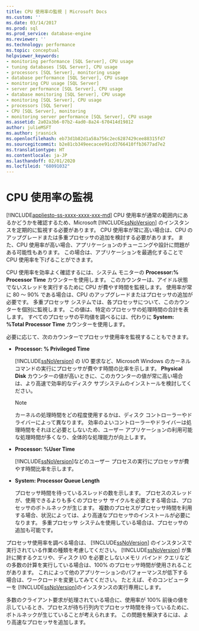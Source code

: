 ```yaml
---
title: CPU 使用率の監視 | Microsoft Docs
ms.custom: ''
ms.date: 03/14/2017
ms.prod: sql
ms.prod_service: database-engine
ms.reviewer: ''
ms.technology: performance
ms.topic: conceptual
helpviewer_keywords:
- monitoring performance [SQL Server], CPU usage
- tuning databases [SQL Server], CPU usage
- processors [SQL Server], monitoring usage
- database performance [SQL Server], CPU usage
- monitoring CPU usage [SQL Server]
- server performance [SQL Server], CPU usage
- database monitoring [SQL Server], CPU usage
- monitoring [SQL Server], CPU usage
- processors [SQL Server]
- CPU [SQL Server], monitoring
- monitoring server performance [SQL Server], CPU usage
ms.assetid: 2a02a3b6-07b2-4ad0-8a24-670414d19812
author: julieMSFT
ms.author: jrasnick
ms.openlocfilehash: eb73d1b82d1a58a756c2ec6287429cee88315fd7
ms.sourcegitcommit: b2e81cb349eecacee91cd3766410ffb3677ad7e2
ms.translationtype: HT
ms.contentlocale: ja-JP
ms.lasthandoff: 02/01/2020
ms.locfileid: "68091032"
---
```

# <a name="monitor-cpu-usage"></a>CPU 使用率の監視
[!INCLUDE[appliesto-ss-xxxx-xxxx-xxx-md](../../includes/appliesto-ss-xxxx-xxxx-xxx-md.md)]
  CPU 使用率が通常の範囲内にあるかどうかを確認するため、Microsoft [!INCLUDE[ssNoVersion](../../includes/ssnoversion-md.md)] のインスタンスを定期的に監視する必要があります。 CPU 使用率が常に高い場合は、CPU のアップグレードまたは多重プロセッサの追加を検討する必要があります。 また、CPU 使用率が高い場合、アプリケーションのチューニングや設計に問題がある可能性もあります。 この場合は、アプリケーションを最適化することで CPU 使用率を下げることができます。  
  
 CPU 使用率を効率よく確認するには、システム モニターの **Processor:% Processor Time** カウンターを使用します。 このカウンターは、アイドル状態でないスレッドを実行するために CPU が費やす時間を監視します。 使用率が常に 80 ～ 90% である場合は、CPU のアップグレードまたはプロセッサの追加が必要です。 多重プロセッサ システムでは、各プロセッサについて、このカウンターを個別に監視します。 この値は、特定のプロセッサの処理時間の合計を表します。 すべてのプロセッサの平均値を調べるには、代わりに **System: %Total Processor Time** カウンターを使用します。  
  
 必要に応じて、次のカウンターでプロセッサ使用率を監視することもできます。  
  
-   **Processor: % Privileged Time**  
  
     [!INCLUDE[ssNoVersion](../../includes/ssnoversion-md.md)] の I/O 要求など、Microsoft Windows のカーネル コマンドの実行にプロセッサが費やす時間の比率を示します。 **Physical Disk** カウンターの値が高いときに、このカウンターの値が常に高い場合は、より高速で効率的なディスク サブシステムのインストールを検討してください。  
  
    > [!NOTE]  
    >  カーネルの処理時間をどの程度使用するかは、ディスク コントローラーやドライバーによって異なります。 効率のよいコントローラーやドライバーは処理時間をそれほど必要としないため、ユーザー アプリケーションの利用可能な処理時間が多くなり、全体的な処理能力が向上します。  
  
-   **Processor: %User Time**  
  
     [!INCLUDE[ssNoVersion](../../includes/ssnoversion-md.md)]などのユーザー プロセスの実行にプロセッサが費やす時間比率を示します。  
  
-   **System: Processor Queue Length**  
  
     プロセッサ時間を待っているスレッドの数を示します。 プロセスのスレッドが、使用できるよりも多くのプロセッサ サイクルを必要とする場合は、プロセッサのボトルネックが生じます。 複数のプロセスがプロセッサ時間を利用する場合、状況によっては、より高速なプロセッサのインストールが必要になります。 多重プロセッサ システムを使用している場合は、プロセッサの追加も可能です。  
  
 プロセッサ使用率を調べる場合は、 [!INCLUDE[ssNoVersion](../../includes/ssnoversion-md.md)] のインスタンスで実行されている作業の種類を考慮してください。 [!INCLUDE[ssNoVersion](../../includes/ssnoversion-md.md)] が集計に関するクエリや、ディスク I/O を必要としないメモリ バインド クエリなどの多数の計算を実行している場合は、100% のプロセッサ時間が使用されることがあります。 これによって他のアプリケーションのパフォーマンスが低下する場合は、ワークロードを変更してみてください。 たとえば、そのコンピューターを [!INCLUDE[ssNoVersion](../../includes/ssnoversion-md.md)]のインスタンスの実行専用にします。  
  
 多数のクライアント要求が処理されている場合に、使用率が 100% 前後の値を示しているとき、プロセスが待ち行列内でプロセッサ時間を待っているために、ボトルネックが生じていることが考えられます。 この問題を解決するには、より高速なプロセッサを追加します。  
  
  
